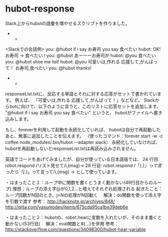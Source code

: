 # hubot-response

Slack上からhubotの語彙を増やせるスクリプトを作りました。

- - 
<Slackでの会話例>
you: @hubot if i say お寿司 you say 食べたい
hubot: OK! お寿司 -> 食べたい !
you: @hubot あーーーお寿司が
hubot: @you 食べたい
you: @hubot shoe me list!
hubot: @you 可愛いは,作れる
応援して,がんばって！
お寿司,食べたい
you: @hubot thanks!
- - 

responseList.txtに、反応する単語とそれに対する応答がセットで書かれています。
例えば、
「可愛いは,作れる
応援して,がんばって！」などなど。
Slackからbotに向けて、以下のように言うと、このリストに応答セットを追加します。
"@hubot if i say お寿司 you say 食べたい"
というと、
hubotがファイルへ書き込みします。

もし、foreverを利用して起動を永続化していれば、
hubotは自分で再起動したあと、無事に追加したことを伝えます。
（使ったコマンド：forever start -w -c coffee node_modules/.bin/hubot  --adapter slack）
永続化していなければ、hubotを再起動しないとresponseList.txtは再読み込みされません。

英語でコードをあげてみましたが、自分が使っている日本語版では、
24 行目: robot.respond /リスト見せて/i,(msg)->
28 行目: robot.respond /「(.*)」って言ったら「(.*)」って言って/i,(msg) ->
として使っています。
 
・はまったこと１：ループ中に関数を書くとうまく動かない(49行目からのループ)
  理想：ループの添え字(j)が0,1,2...と増えてそれぞれ処理される
  起きたこと：ループ回数がN回のとき、j=Nの処理がN回動く
 　解決：do関数を使って添え字を引数で渡す
  参考：
http://hacknote.jp/archives/848/
http://qiita.com/yasumodev/items/675cda95ca1be39deb6e

・はまったこと２：hubotの、robot.hearに変数を入れたいが、そのまま書くと動かない(53行目)
 　解決：eval関数と#{...}を併用
  参考：
http://stackoverflow.com/questions/34098300/hubot-hear-variable
 
 
 

